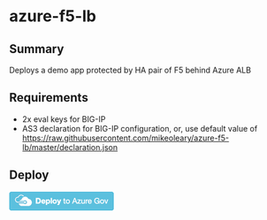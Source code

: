 # azure-f5-lb
## Summary
Deploys a demo app protected by HA pair of F5 behind Azure ALB

## Requirements
- 2x eval keys for BIG-IP
- AS3 declaration for BIG-IP configuration, or, use default value of https://raw.githubusercontent.com/mikeoleary/azure-f5-lb/master/declaration.json

## Deploy
  [![Deploy to Azure](https://raw.githubusercontent.com/Azure/azure-quickstart-templates/master/1-CONTRIBUTION-GUIDE/images/deploytoazuregov.png)](https://portal.azure.us/#create/Microsoft.Template/uri/https%3A%2F%2Fraw.githubusercontent.com%2Fmikeoleary%2Fazure-f5-lb%2Fmaster%2Fazuredeploy.json)
